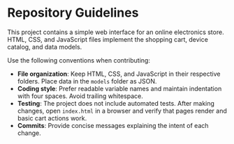 # Repository Guidelines

This project contains a simple web interface for an online electronics store. HTML, CSS, and JavaScript files implement the shopping cart, device catalog, and data models.

Use the following conventions when contributing:

- **File organization**: Keep HTML, CSS, and JavaScript in their respective folders. Place data in the `models` folder as JSON.
- **Coding style**: Prefer readable variable names and maintain indentation with four spaces. Avoid trailing whitespace.
- **Testing**: The project does not include automated tests. After making changes, open `index.html` in a browser and verify that pages render and basic cart actions work.
- **Commits**: Provide concise messages explaining the intent of each change.

